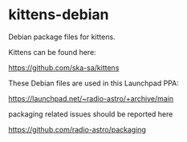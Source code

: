 kittens-debian
==============

Debian package files for kittens.

Kittens can be found here:

https://github.com/ska-sa/kittens

These Debian files are used in this Launchpad PPA:

https://launchpad.net/~radio-astro/+archive/main


packaging related issues should be reported here

https://github.com/radio-astro/packaging
